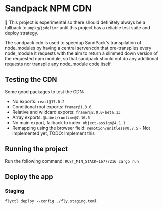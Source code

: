 # Sandpack NPM CDN

🚧 This project is experimental so there should definitely always be a fallback to `unpkg`/`jsdelivr` until this project has a reliable test suite and deploy strategy.

The sandpack cdn is used to speedup SandPack's transpilation of node_modules by having a central server/cdn that pre-transpiles every node_module it requests with the aim to return a slimmed down version of the requested npm module, so that sandpack should not do any additional requests nor transpile any node_module code itself.

## Testing the CDN

Some good packages to test the CDN:

- No exports: `react@17.0.2`
- Conditional root exports: `framer@1.3.6`
- Relative and wildcard exports: `framer@2.0.0-beta.13`
- Array exports: `@babel/runtime@7.16.5`
- No main export, fallback to index: `object-assign@4.1.1`
- Remapping using the browser field: `@emotion/unitless@0.7.5` - Not implemented yet, TODO: Implement this

## Running the project

Run the following command: `RUST_MIN_STACK=16777216 cargo run`

## Deploy the app

### Staging

```shell
flyctl deploy --config ./fly.staging.toml
```
